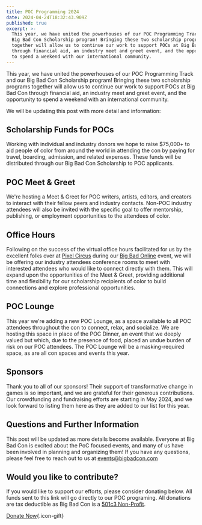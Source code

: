 ```yaml
---
title: POC Programming 2024
date: 2024-04-24T18:32:43.909Z
published: true
excerpt: >-
  This year, we have united the powerhouses of our POC Programming Track and our
  Big Bad Con Scholarship program! Bringing these two scholarship programs
  together will allow us to continue our work to support POCs at Big Bad Con
  through financial aid, an industry meet and greet event, and the opportunity
  to spend a weekend with our international community.
---
```


This year, we have united the powerhouses of our POC Programming Track and our Big Bad Con Scholarship program! Bringing these two scholarship programs together will allow us to continue our work to support POCs at Big Bad Con through financial aid, an industry meet and greet event, and the opportunity to spend a weekend with an international community.

We will be updating this post with more detail and information:

## Scholarship Funds for POCs

Working with individual and industry donors we hope to raise $75,000+ to aid people of color from around the world in attending the con by paying for travel, boarding, admission, and related expenses. These funds will be distributed through our Big Bad Con Scholarship to POC applicants. 

## POC Meet & Greet

We're hosting a Meet & Greet for POC writers, artists, editors, and creators to interact with their fellow peers and industry contacts. Non-POC industry attendees will also be invited with the specific goal to offer mentorship, publishing, or employment opportunities to the attendees of color.

## Office Hours

Following on the success of the virtual office hours facilitated for us by the excellent folks over at [Pixel Circus](https://www.twitch.tv/pixelcircus/) during our [Big Bad Online](https://www.youtube.com/playlist?list=PLY22glPJVwSJHx2z80YFb1h9Md-cZmZM0) event, we will be offering our industry attendees conference rooms to meet with interested attendees who would like to connect directly with them. This will expand upon the opportunities of the Meet & Greet, providing additional time and flexibility for our scholarship recipients of color to build connections and explore professional opportunities.

## POC Lounge

This year we're adding a new POC Lounge, as a space available to all POC attendees throughout the con to connect, relax, and socialize. We are hosting this space in place of the POC Dinner, an event that we deeply valued but which, due to the presence of food, placed an undue burden of risk on our POC attendees. The POC Lounge will be a masking-required space, as are all con spaces and events this year.

## Sponsors

Thank you to all of our sponsors! Their support of transformative change in games is so important, and we are grateful for their generous contributions. Our crowdfunding and fundraising efforts are starting in May 2024, and we look forward to listing them here as they are added to our list for this year. 

<!-- 

Several generous sponsors have already made individual and corporate contributions to make our POC Programming possible.

We would like to add a special thanks to our major donors:

### $10,000+

Critical Role

Darrington Press

And more to come! 

-->

## Questions and Further Information

This post will be updated as more details become available. Everyone at Big Bad Con is excited about the PoC focused events, and many of us have been involved in planning and organizing them! If you have any questions, please feel free to reach out to us at [events@bigbadcon.com](mailto:events@bigbadcon.com)

## Would you like to contribute?

If you would like to support our efforts, please consider donating below. All funds sent to this link will go directly to our POC programing. All donations are tax deductible as Big Bad Con is a [501c3 Non-Profit](https://www.bigbadcon.com/proof-of-501c3-status/).

[Donate Now](https://www.paypal.com/us/fundraiser/charity/1653860){.icon-gift}
